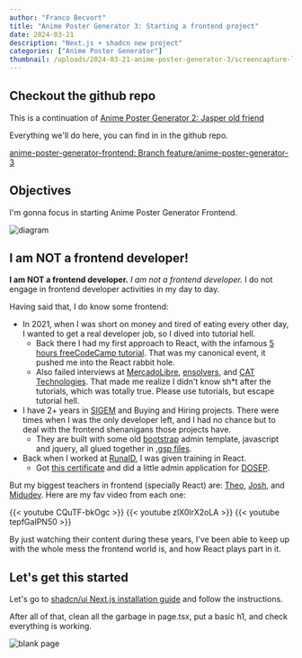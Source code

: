 ```yaml
---
author: "Franco Becvort"
title: "Anime Poster Generator 3: Starting a frontend project"
date: 2024-03-21
description: "Next.js + shadcn new project"
categories: ["Anime Poster Generator"]
thumbnail: /uploads/2024-03-21-anime-poster-generator-3/screencapture-localhost-3000-2024-03-21-15_03_51.png
---
```


## Checkout the github repo

This is a continuation of [Anime Poster Generator 2: Jasper old friend](/en/blog/2024-03-20-anime-poster-generator-2)

Everything we'll do here, you can find in in the github repo.

[anime-poster-generator-frontend: Branch feature/anime-poster-generator-3](https://github.com/franBec/anime-poster-generator-frontend/tree/feature/anime-poster-generator-3)

## Objectives

I'm gonna focus in starting Anime Poster Generator Frontend.

![diagram](/uploads/2024-03-21-anime-poster-generator-3/Untitled-2024-02-21-1828.png)

## I am NOT a frontend developer!

**I am NOT a frontend developer.** _I am not a frontend developer._ I do not engage in frontend developer activities in my day to day.

Having said that, I do know some frontend:

- In 2021, when I was short on money and tired of eating every other day, I wanted to get a real developer job, so I dived into tutorial hell.
  - Back there I had my first approach to React, with the infamous [5 hours freeCodeCamp tutorial](https://www.youtube.com/watch?v=DLX62G4lc44). That was my canonical event, it pushed me into the React rabbit hole.
  - Also failed interviews at [MercadoLibre](https://mercadolibre.com/), [ensolvers](https://www.ensolvers.com/), and [CAT Technologies](https://cat-technologies.com/). That made me realize I didn't know sh\*t after the tutorials, which was totally true. Please use tutorials, but escape tutorial hell.
- I have 2+ years in [SIGEM](https://sigem.sanluislaciudad.gob.ar/sigem/) and Buying and Hiring projects. There were times when I was the only developer left, and I had no chance but to deal with the frontend shenanigans those projects have.
  - They are built with some old [bootstrap](https://getbootstrap.com/) admin template, javascript and jquery, all glued together in [.gsp files](https://gsp.grails.org/latest/guide/index.html).
- Back when I worked at [RunaID](https://www.runaid.com.ar/), I was given training in React.
  - Got [this certificate](https://udemy-certificate.s3.amazonaws.com/pdf/UC-47b54249-0cba-479f-8941-763197877682.pdf) and did a little admin application for [DOSEP](https://dosep.sanluis.gob.ar/).

But my biggest teachers in frontend (specially React) are: [Theo](https://www.youtube.com/@t3dotgg), [Josh](https://www.youtube.com/@joshtriedcoding), and [Midudev](https://www.youtube.com/@midulive). Here are my fav video from each one:

{{< youtube CQuTF-bkOgc >}}
{{< youtube zlX0lrX2oLA >}}
{{< youtube tepfGaIPN50 >}}

By just watching their content during these years, I've been able to keep up with the whole mess the frontend world is, and how React plays part in it.

## Let's get this started

Let's go to [shadcn/ui Next.js installation guide](https://ui.shadcn.com/docs/installation/next) and follow the instructions.

After all of that, clean all the garbage in page.tsx, put a basic h1, and check everything is working.

![blank page](/uploads/2024-03-21-anime-poster-generator-3/screencapture-localhost-3000-2024-03-21-15_03_51.png)
